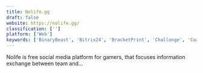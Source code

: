 ```yaml
---
title: Nolife.gg
draft: false 
website: https://nolife.gg/
classification: ['']
platform: ['Web']
keywords: ['BinaryBeast', 'Bitrix24', 'BracketPrint', 'Challonge', 'CoachHippo', 'Enjore', 'Korrio', 'March Madness Bracket', 'RosterBot', 'Score7', 'Sports Illustrated Play', 'Teamer.net', 'TournamentMango', 'Ultimate Tournament', 'Zen Organizer']
---
```

Nolife is free social media platform for gamers, that focuses information exchange between team and...